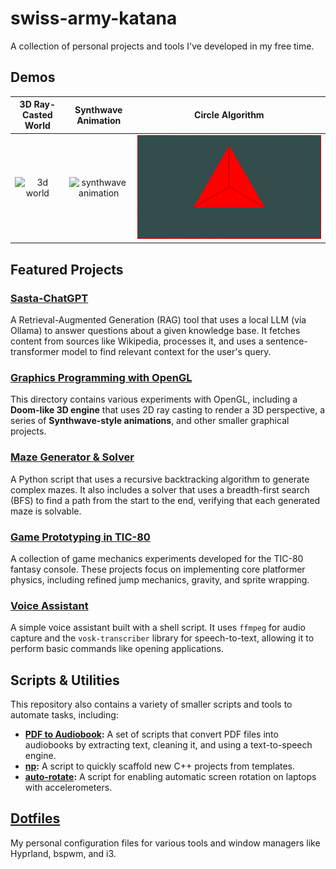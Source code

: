 # swiss-army-katana
A collection of personal projects and tools I've developed in my free time.

## Demos

| 3D Ray-Casted World | Synthwave Animation | Circle Algorithm |
| :---: | :---: | :---: |
| ![3d world](/assets/3d-world.gif) | ![synthwave animation](/assets/synthwave-sun.gif) | ![circle](/assets/circle-updated.gif) |

## Featured Projects

### [Sasta-ChatGPT](https://github.com/bhu1-103/swiss-army-katana/tree/main/sasta-chatgpt)
A Retrieval-Augmented Generation (RAG) tool that uses a local LLM (via Ollama) to answer questions about a given knowledge base. It fetches content from sources like Wikipedia, processes it, and uses a sentence-transformer model to find relevant context for the user's query.

### [Graphics Programming with OpenGL](https://github.com/bhu1-103/swiss-army-katana/tree/main/opengl)
This directory contains various experiments with OpenGL, including a **Doom-like 3D engine** that uses 2D ray casting to render a 3D perspective, a series of **Synthwave-style animations**, and other smaller graphical projects.

### [Maze Generator & Solver](https://github.com/bhu1-103/swiss-army-katana/tree/main/maze)
A Python script that uses a recursive backtracking algorithm to generate complex mazes. It also includes a solver that uses a breadth-first search (BFS) to find a path from the start to the end, verifying that each generated maze is solvable.

### [Game Prototyping in TIC-80](https://github.com/bhu1-103/swiss-army-katana/tree/main/tic-80)
A collection of game mechanics experiments developed for the TIC-80 fantasy console. These projects focus on implementing core platformer physics, including refined jump mechanics, gravity, and sprite wrapping.

### [Voice Assistant](https://github.com/bhu1-103/swiss-army-katana/tree/main/assistant)
A simple voice assistant built with a shell script. It uses `ffmpeg` for audio capture and the `vosk-transcriber` library for speech-to-text, allowing it to perform basic commands like opening applications.

## Scripts & Utilities
This repository also contains a variety of smaller scripts and tools to automate tasks, including:
- **[PDF to Audiobook](https://github.com/bhu1-103/swiss-army-katana/tree/main/tools/pdf2audiobook):** A set of scripts that convert PDF files into audiobooks by extracting text, cleaning it, and using a text-to-speech engine.
- **[np](https://github.com/bhu1-103/swiss-army-katana/tree/main/tools/template-handler):** A script to quickly scaffold new C++ projects from templates.
- **[auto-rotate](https://github.com/bhu1-103/swiss-army-katana/tree/main/tools/auto-rotate):** A script for enabling automatic screen rotation on laptops with accelerometers.

## [Dotfiles](https://github.com/bhu1-103/swiss-army-katana/tree/main/dotfiles)
My personal configuration files for various tools and window managers like Hyprland, bspwm, and i3.
